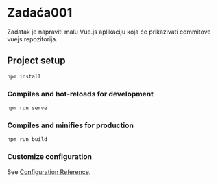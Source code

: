 # Zadaća001


Zadatak je napraviti malu Vue.js aplikaciju koja će prikazivati commitove vuejs repozitorija.


## Project setup

```
npm install
```

### Compiles and hot-reloads for development

```
npm run serve
```

### Compiles and minifies for production

```
npm run build
```

### Customize configuration

See [Configuration Reference](https://cli.vuejs.org/config/).
